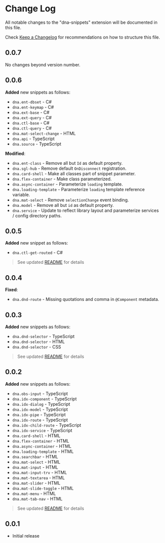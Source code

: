 # Change Log

All notable changes to the "dna-snippets" extension will be documented in this file.

Check [Keep a Changelog](http://keepachangelog.com/) for recommendations on how to structure this file.

## 0.0.7

No changes beyond version number.

## 0.0.6

**Added** new snippets as follows:

* `dna.ent-dbset` - C#
* `dna.ent-keymap` - C#
* `dna.ext-base` - C#
* `dna.ext-query` - C#
* `dna.ctl-base` - C#
* `dna.ctl-query` - C#
* `dna.mat-select-change` - HTML
* `dna.api` - TypeScript
* `dna.source` - TypeScript

**Modified**:

* `dna.ent-class` - Remove all but `Id` as default property.
* `dna.sgl-hub` - Remove default `OnDisconnect` registration.
* `dna.card-shell` - Make all classes part of snippet parameter.
* `dna.flex-container` - Make class parameterized.
* `dna.async-container` - Parameterize `loading` template.
* `dna.loading-template` - Parameterize `loading` template reference variable.
* `dna.mat-select` - Remove `selectionChange` event binding.
* `dna.model` - Remove all but `id` as default property.
* `dna.service` - Update to reflect library layout and parameterize services / config directory paths.

## 0.0.5

**Added** new snippet as follows:

* `dna.ctl-get-routed` - C#  

> See updated [README](./readme.md) for details

## 0.0.4  

**Fixed**:

* `dna.dnd-route` - Missing quotations and comma in `@Component` metadata.

## 0.0.3

**Added** new snippets as follows:

* `dna.dnd-selector` - TypeScript
* `dna.dnd-selector` - HTML
* `dna.dnd-selector` - CSS

> See updated [README](./readme.md) for details

## 0.0.2  

**Added** new snippets as follows:  

* `dna.obs-input` - TypeScript
* `dna.idx-component` - TypeScript
* `dna.idx-dialog` - TypeScript
* `dna.idx-model` - TypeScript
* `dna.idx-pipe` - TypeScript
* `dna.idx-route` - TypeScript
* `dna.idx-child-route` - TypeScript
* `dna.idx-service` - TypeScript
* `dna.card-shell` - HTML
* `dna.flex-container` - HTML
* `dna.async-container` - HTML
* `dna.loading-template` - HTML
* `dna.searchbar` - HTML
* `dna.mat-select` - HTML
* `dna.mat-input` - HTML
* `dna.mat-input-trv` - HTML
* `dna.mat-textarea` - HTML
* `dna.mat-slider` - HTML
* `dna.mat-slide-toggle` - HTML
* `dna.mat-menu` - HTML
* `dna.mat-tab-nav` - HTML

> See updated [README](./readme.md) for details

## 0.0.1

* Initial release